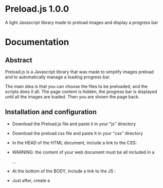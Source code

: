Preload.js 1.0.0
=====

A light Javascript library made to preload images and display a progress bar


Documentation
=====


Abstract
------

Preload.js is a Javascript library that was made to simplify images preload and to automatically manage a loading progress bar.

The main idea is that you can choose the files to be preloaded, and the scripts does it all.
The page content is hidden, the progress bar is displayed until all the images are loaded. Then you are shown the page back.


Installation and configuration
------

- Download the Preload.js file and paste it in your "js" directory
- Download the preload.css file and paste it in your "css" directory
- In the HEAD of the HTML document, include a link to the CSS:
- WARNING: the content of your web document must be all included in a
	
	<div id="wrapper">...</div>
	
- At the bottom of the BODY, include a link to the JS :
> <script type="text/javascript" src="js/Preload.js"></script>
- Just after, create a <SCRIPT> tag and paste the following:
> 
> // List the resources to be loaded here:
> var elements = [
> 	/* Customize the files list: */
> 	'img/bg-content-01.jpg',
> 	'img/bg-content-02.jpg',
> 	'img/bg-content-03.jpg',
> 	'img/bg-content-04.jpg',
> 	'img/bg-content-05.jpg'
> ];
> 
> // Preload instance: 
> var preload = new Preload();
> 
> // Preload initialization with the elements to be loaded and a callback method: 
> preload.init( 'wrapper', elements, function() {
> 	// This is the callback method called after the preload finishes, and after the #wrapper content is displayed again 
> 	// You can customize here: 
> 	alert('Resources loaded!');
});

- Then if you want to customize the look of the progress bar, feel free to modify the preload.css content.

Changelog
=====

1.0.0 (2013-06-18)
-----

* Initial project


Contributors
=====

* [Rémy Vuong, repo owner, main contributor](https://github.com/rvuong)
